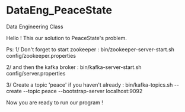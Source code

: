 # DataEng_PeaceState
Data Engineering Class

Hello ! This our solution to PeaceState's problem.

Ps: 1/ Don't forget to start zookeeper : bin/zookeeper-server-start.sh config/zookeeper.properties

2/ and then the kafka broker : bin/kafka-server-start.sh config/server.properties

3/ Create a topic 'peace' if you haven't already : bin/kafka-topics.sh --create --topic peace --bootstrap-server localhost:9092

Now you are ready to run our program !
